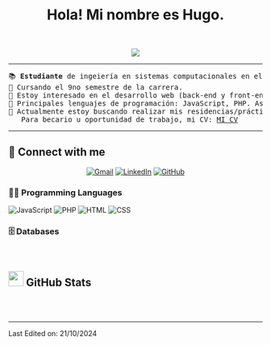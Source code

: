 <h1 align="center">
Hola! Mi nombre es Hugo.
</h1>
<p align="center">
</p>
<br/>
<p align="center">
	<a href="https://github.com/Bouaskaoun">
		<img src="https://readme-typing-svg.herokuapp.com?lines=Estudiante+Ingeniería+en+Sistemas;Siempre+aprendiendo;Responsable+:)&center=true&width=380&height=45">
	</a>
</p>

<hr>

<pre>
📚 <b>Estudiante</b> de ingeiería en sistemas computacionales en el Instituo Tecnológico de León.
📝 Cursando el 9no semestre de la carrera.
🔭 Estoy interesado en el desarrollo web (back-end y front-end).
🌟 Principales lenguajes de programación: JavaScript, PHP. Así como CSS, HTML, entre otros.	
🤔 Actualmente estoy buscando realizar mis residencias/prácticas profesionales.
   Para becario u oportunidad de trabajo, mi CV: <a href="" target="_blank">MI CV</a>
</pre>
<hr>

## 🤝 Connect with me
<p align="center">
	<a href="mailto:huggo.moreno1985@gmail.com"><img img src="https://img.shields.io/badge/gmail-%23EA4335.svg?style=plastic&logo=gmail&logoColor=white" alt="Gmail"/></a>
	<a href="https://www.linkedin.com/in/hugo-moreno-092b10318/"><img src="https://img.shields.io/badge/linkedin-%230A66C2.svg?style=plastic&logo=linkedin&logoColor=white" alt="LinkedIn"/></a>
	<a href="https://github.com/HugoJamesDio"><img src="https://img.shields.io/badge/github-%23181717.svg?style=plastic&logo=github&logoColor=white" alt="GitHub"/></a>
</p>

### 👨‍💻 Programming Languages

<p>
    <img alt="JavaScript" src="https://img.shields.io/badge/JavaScript%20-%23F7DF1E.svg?logo=javascript&logoColor=black">
    <img alt="PHP" src="https://img.shields.io/badge/PHP%20-%23F7DF1E.svg?logo=php&logoColor=black">
    <img alt="HTML" src="https://img.shields.io/badge/HTML%20-%23F7DF1E.svg?logo=java&logoColor=black">
    <img alt="CSS" src="https://img.shields.io/badge/CSS%20-%23F7DF1E.svg?logo=css&logoColor=black">

	
### 🗄️ Databases

<p>

</p>


</br>

## <a href="https://github.com/Bouaskaoun"><img src="https://www.blumbergdigital.com/wp-content/uploads/2020/10/stats-graphic-statistics-business-512.png" width="30"></a> GitHub Stats

<br/>
<br/>

------



Last Edited on: 21/10/2024
